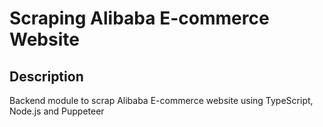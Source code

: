 # Scraping Alibaba E-commerce Website

## Description

Backend module to scrap Alibaba E-commerce website using TypeScript, Node.js and Puppeteer



